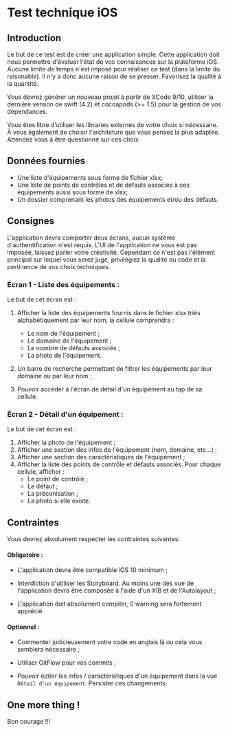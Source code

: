 # __**Test technique iOS**__

## Introduction

Le but de ce test est de créer une application simple. Cette application doit nous permettre d'évaluer l'état de vos connaisances sur la plateforme iOS. Aucune limite de temps n'est imposé pour réaliser ce test (dans la limite du raisonable). Il n'y a donc aucune raison de se presser. Favorisez la qualité à la quantité.

Vous devrez générer un nouveau projet à partir de XCode 9/10, utiliser la dernière version de swift (4.2) et cocoapods (>= 1.5) pour la gestion de vos dépendances. 

Vous êtes libre d’utiliser les libraries externes de votre choix si nécessaire. À vous également de choisir l'architeture que vous pensez la plus adaptée. Attendez vous à être questionné sur ces choix.

## Données fournies

 - Une liste d'équipements sous forme de fichier xlsx;
 - Une liste de points de contrôles et de défauts associés à ces équipements aussi sous forme de xlsx;
 - Un dossier comprenant les photos des équipements et/ou des défauts.

## Consignes

L'application devra comporter deux écrans, aucun système d'authentification n'est requis.
L'UI de l'application ne vous est pas imposée, laissez parler votre créativité. Cependant ce n'est pas l'élément principal sur lequel vous serez jugé, privilégiez la qualité du code et la pertinence de vos choix techniques. 

### Écran 1 - Liste des équipements :

Le but de cet écran est :

1. Afficher la liste des équipements fournis dans le fichier xlsx triés alphabétiquement par leur nom, la cellule comprendra :	
	- Le nom de l'équipement ;
	- Le domaine de l'équipement ;
	- Le nombre de défauts associés ;
	- La photo de l'équipement.
	
2. Un barre de recherche permettant de filtrer les équipements par leur domaine ou par leur nom ;
3. Pouvoir accéder à l'écran de détail d'un équipement au tap de sa cellule.

### Écran 2 - Détail d'un équipement : 

Le but de cet écran est :

1. Afficher la photo de l'équipement ;
2. Afficher une section des infos de l'équipement (nom, domaine, etc...) ;
3. Afficher une section des caractéristiques de l'équipement ;
4. Afficher la liste des points de contrôle et défauts associés. Pour chaque cellule, afficher :
	- Le point de contrôle ;
	- Le défaut ;
	- La préconisation ;
	- La photo si elle existe.


## Contraintes

Vous devrez absolument respecter les contraintes suivantes:

#### Obligatoire :

- L'application devra être compatible iOS 10 minimum ;

- Interdiction d'utiliser les Storyboard. Au moins une des vue de l'application devra être composée à l'aide d'un XIB et de l'Autolayout ;

- L'application doit absolument compiler, 0 warning sera fortement apprécié.

#### Optionnel :

- Commenter judicieusement votre code en anglais là ou cela vous semblera nécessaire ;

- Utiliser GitFlow pour vos commits ;

- Pouvoir éditer les infos / caractéristiques d'un équipement dans la vue `Détail d'un équipement`. Persister ces changements.

## One more thing !

Bon courage !!!

